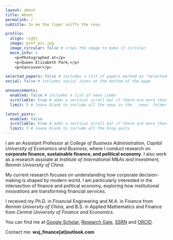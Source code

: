 ```yaml
---
layout: about
title: About
permalink: /
subtitle: In me the tiger sniffs the rose.

profile:
  align: right
  image: prof_pic.jpg
  image_circular: false # crops the image to make it circular
  more_info: >
    <p>Photographed at</p>
    <p>Queen Elizabeth Park,</p>
    <p>Vancouver</p>

selected_papers: false # includes a list of papers marked as "selected={true}"
social: false # includes social icons at the bottom of the page

announcements:
  enabled: false # includes a list of news items
  scrollable: true # adds a vertical scroll bar if there are more than 3 news items
  limit: 5 # leave blank to include all the news in the `_news` folder

latest_posts:
  enabled: false
  scrollable: true # adds a vertical scroll bar if there are more than 3 new posts items
  limit: 3 # leave blank to include all the blog posts
---
```


I am an Assistant Professor at *College of Business Administration, Capital University of Economics and Business*, where I conduct research on **corporate finance, sustainable finance, and political economy**. I also work as a research assoiate at *Institute of International M&As and Investment, Renmin University of China*.

My current research focuses on understanding how corporate decision-making is shaped by modern world. I am particularly interested in the intersection of finance and political economy, exploring how institutional innovations are transforming financial services.

I received my Ph.D. in Financial Engineering and M.A. in Finance from *Renmin University of China*, and B.S. in Applied Mathematics and Finance from *Central University of Finance and Economics*.

You can find me at [Google Scholar](https://scholar.google.com/citations?hl=zh-CN&user=YvSEvQsAAAAJ), [Research Gate](https://www.researchgate.net/profile/Xingjian-Wang-6?ev=hdr_xprf), [SSRN](https://papers.ssrn.com/sol3/cf_dev/AbsByAuth.cfm?per_id=3063084) and [ORCID](https://orcid.org/0000-0002-8368-5150).

Contact me: **wxj_finance[at]outlook.com**
